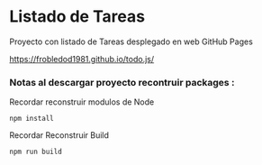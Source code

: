 
# Listado de Tareas

Proyecto con listado de Tareas desplegado en web GitHub Pages

https://frobledod1981.github.io/todo.js/

### Notas al descargar proyecto recontruir packages :
Recordar reconstruir modulos de Node 

```
npm install
```
Recordar Reconstruir Build

```
npm run build
```
